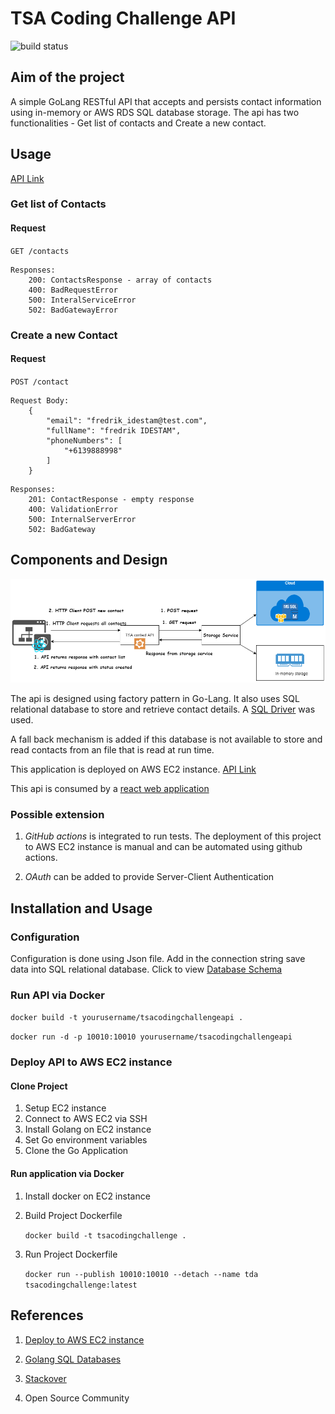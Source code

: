 # TSA Coding Challenge API

![build status](https://github.com/graciasrochelle/TSACodingChallengeAPI/workflows/Go/badge.svg?branch=master)

## Aim of the project

A simple GoLang RESTful API that accepts and persists contact information using in-memory or AWS RDS SQL database storage. The api has two functionalities - Get list of contacts and Create a new contact.

## Usage

[API Link](http://ec2-3-25-144-195.ap-southeast-2.compute.amazonaws.com:10010/api)

### Get list of Contacts

#### Request

`GET /contacts`

```
Responses:
    200: ContactsResponse - array of contacts
    400: BadRequestError
    500: InteralServiceError
    502: BadGatewayError
```

### Create a new Contact

#### Request

`POST /contact`

```
Request Body:
    {
        "email": "fredrik_idestam@test.com",
        "fullName": "fredrik IDESTAM",
        "phoneNumbers": [
            "+6139888998"
        ]
    }
```

```
Responses:
    201: ContactResponse - empty response
    400: ValidationError
    500: InternalServerError
    502: BadGateway
```

## Components and Design

![Design](/images/diagram.png)

The api is designed using factory pattern in Go-Lang. It also uses SQL relational database to store and retrieve contact details. A [SQL Driver](github.com/denisenkom/go-mssqldb) was used.

A fall back mechanism is added if this database is not available to store and read contacts from an file that is read at run time.

This application is deployed on AWS EC2 instance. [API Link](http://ec2-3-25-144-195.ap-southeast-2.compute.amazonaws.com:10010/api)

This api is consumed by a [react web application](https://github.com/graciasrochelle/TSACodingChallengeReactApp/blob/master/README.md)

### Possible extension

1. _GitHub actions_ is integrated to run tests. The deployment of this project to AWS EC2 instance is manual and can be automated using github actions.

2. _OAuth_ can be added to provide Server-Client Authentication

## Installation and Usage

### Configuration

Configuration is done using Json file. Add in the connection string save data into SQL relational database. Click to view [Database Schema](sql-schema.sql)

### Run API via Docker

`docker build -t yourusername/tsacodingchallengeapi .`

`docker run -d -p 10010:10010 yourusername/tsacodingchallengeapi`

### Deploy API to AWS EC2 instance

#### Clone Project

1. Setup EC2 instance
2. Connect to AWS EC2 via SSH
3. Install Golang on EC2 instance
4. Set Go environment variables
5. Clone the Go Application

#### Run application via Docker

1. Install docker on EC2 instance

2. Build Project Dockerfile

   `docker build -t tsacodingchallenge .`

3. Run Project Dockerfile

   `docker run --publish 10010:10010 --detach --name tda tsacodingchallenge:latest`

## References

1. [Deploy to AWS EC2 instance](https://hackernoon.com/deploying-a-go-application-on-aws-ec2-76390c09c2c5)

2. [Golang SQL Databases](https://flaviocopes.com/golang-sql-database/)

3. [Stackover](https://stackoverflow.com/)

4. Open Source Community
